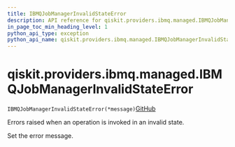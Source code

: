 ```yaml
---
title: IBMQJobManagerInvalidStateError
description: API reference for qiskit.providers.ibmq.managed.IBMQJobManagerInvalidStateError
in_page_toc_min_heading_level: 1
python_api_type: exception
python_api_name: qiskit.providers.ibmq.managed.IBMQJobManagerInvalidStateError
---
```


# qiskit.providers.ibmq.managed.IBMQJobManagerInvalidStateError

<span id="qiskit.providers.ibmq.managed.IBMQJobManagerInvalidStateError" />

`IBMQJobManagerInvalidStateError(*message)`[GitHub](https://github.com/qiskit/qiskit-ibmq-provider/tree/stable/0.17/qiskit/providers/ibmq/managed/exceptions.py "view source code")

Errors raised when an operation is invoked in an invalid state.

Set the error message.

